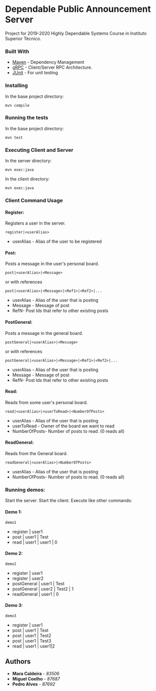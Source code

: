 # Dependable Public Announcement Server

Project for 2019-2020 Highly Dependable Systems Course in Instituto Superior Técnico.

### Built With

* [Maven](https://maven.apache.org/) - Dependency Management
* [gRPC](https://grpc.io/docs/) - Client/Server RPC Architecture.
* [JUnit](https://junit.org/junit4/) - For unit testing

### Installing
In the base project directory:
```
mvn compile
```

### Running the tests
In the base project directory:
```
mvn test
```

### Executing Client and Server
In the server directory:
```
mvn exec:java
```

In the client directory:
```
mvn exec:java
```

### Client Command Usage

#### Register:

Registers a user in the server.
```
register|<userAlias>
```
* userAlias - Alias of the user to be registered

#### Post:

Posts a message in the user's personal board.
```
post|<userAlias>|<Message>
```
or with references
```
post|<userAlias>|<Message>|<Ref1>|<Ref2>|...
```
* userAlias - Alias of the user that is posting
* Message - Message of post
* RefN- Post Ids that refer to other existing posts

#### PostGeneral:

Posts a message in the general board.
```
postGeneral|<userAlias>|<Message>
```
or with references
```
postGeneral|<userAlias>|<Message>|<Ref1>|<Ref2>|...
```
* userAlias - Alias of the user that is posting
* Message - Message of post
* RefN- Post Ids that refer to other existing posts

#### Read:

Reads from some user's personal board.
```
read|<userAlias>|<userToRead>|<NumberOfPosts>
```
* userAlias - Alias of the user that is posting
* userToRead - Owner of the board we want to read
* NumberOfPosts- Number of posts to read. (0 reads all)

#### ReadGeneral:

Reads from the General board.

```
readGeneral|<userAlias>|<NumberOfPosts>
```
* userAlias - Alias of the user that is posting
* NumberOfPosts- Number of posts to read. (0 reads all)

### Running demos:

Start the server.
Start the client.
Execute like other commands:

#### Demo 1:

```
demo1
```
* register | user1
* post | user1 | Test
* read | user1 | user1 | 0

#### Demo 2:

```
demo2
```
* register | user1
* register | user2
* postGeneral | user1 | Test
* postGeneral | user2 | Test2 | 1
* readGeneral | user1 | 0

#### Demo 3:

```
demo3
```
* register | user1
* post | user1 | Test
* post | user1 | Test2
* post | user1 | Test3
* read | user1 | user1|2

## Authors

* **Mara  Caldeira** - *83506*
* **Miguel Coelho** - *87687*
* **Pedro Alves** - *87692*

